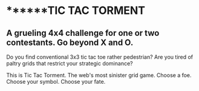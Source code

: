 # ******TIC TAC TORMENT

## A grueling 4x4 challenge for one or two contestants. Go beyond X and O.

Do you find conventional 3x3 tic tac toe rather pedestrian?
Are you tired of paltry grids that restrict your strategic dominance?

This is Tic Tac Torment. The web's most sinister grid game.
Choose a foe. Choose your symbol. Choose your fate.
